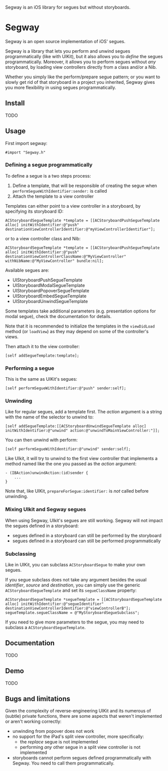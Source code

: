 Segway is an iOS library for segues but without storyboards.

# Segway

Segway is an open source implementation of iOS' segues.

Segway is a library that lets you perform and unwind segues programmatically (like with UIKit), but it also allows you to *define* the segues programmatically. Moreover, it allows you to perform segues without *any* storyboard, by loading view controllers directly from a class and/or a Nib.

Whether you simply like the perform/prepare segue pattern; or you want to slowly get rid of that storyboard in a project you inherited, Segway gives you more flexibility in using segues programmatically.
 

## Install

TODO

## Usage

First import segway:

	#import "Segway.h"

### Defining a segue programmatically

To define a segue is a two steps process:

1. Define a template, that will be responsible of creating the segue when `performSegueWithIdentifier:sender:` is called
2. Attach the template to a view controller 


Templates can either point to a view controller in a storyboard, by specifying its storyboard ID:

	ACStoryboardSegueTemplate *template = [[ACStoryboardPushSegueTemplate alloc] initWithIdentifier:@"push" destinationViewControllerIdentifier:@"myViewControllerIdentifier"];

or to a view controller class and Nib:
	
    ACStoryboardSegueTemplate *template = [[ACStoryboardPushSegueTemplate alloc] initWithIdentifier:@"push" destinationViewControllerClassName:@"MyViewController" withNibName:@"MyViewController" bundle:nil];
    
Available segues are:

- UIStoryboardPushSegueTemplate
- UIStoryboardModalSegueTemplate
- UIStoryboardPopoverSegueTemplate
- UIStoryboardEmbedSegueTemplate
- UIStoryboardUnwindSegueTemplate
    
Some templates take additional parameters (e.g. presentation options for modal segue), check the documentation for details.
 
Note that it is recommended to initialize the templates in the `viewDidLoad` method (or `loadView`) as they may depend on some of the controller's views.

Then attach it to the view controller:

    [self addSegueTemplate:template];

### Performing a segue

This is the same as UIKit's segues:

	[self performSegueWithIdentifier:@"push" sender:self];

### Unwinding

Like for regular segues, add a template first. The _action_ argument is a string with the name of the selector to unwind to:

	[self addSegueTemplate:[[ACStoryboardUnwindSegueTemplate alloc] initWithIdentifier:@"unwind" action:@"unwindToMainViewController:"]];

You can then unwind with perform:

	[self performSegueWithIdentifier:@"unwind" sender:self];

Like UIkit, it will try to unwind to the first view controller that implements a method named like the one you passed as the _action_ argument:

	- (IBAction)unwindAction:(id)sender {
		...
	}

Note that, like UIKit, `prepareForSegue:identifier:` is *not* called before unwinding.


### Mixing UIkit and Segway segues

When using Segway, UIkit's segues are still working. Segway will not impact the segues defined in a storyboard:

- segues defined in a storyboard can still be performed by the storyboard
- segues defined in a storyboard can still be performed programmatically

### Subclassing

Like in UIKit, you can subclass `ACStoryboardSegue` to make your own segues.

If you segue subclass does not take any argument besides the usual _identifier_, _source_ and _destination_, you can simply use the generic `ACStoryboardSegueTemplate` and set its `segueClassName` property:

	ACStoryboardSegueTemplate *segueTemplate = [[ACStoryboardSegueTemplate alloc] initWithIdentifier:@"segueIdentifier" destinationViewControllerIdentifier:@"viewControllerB"];
    segueTemplate.segueClassName = @"MyStoryboardSegueSubclass";

If you need to give more parameters to the segue, you may need to subclass a `ACStoryboardSegueTemplate`.


## Documentation

TODO

## Demo

TODO

## Bugs and limitations

Given the complexity of reverse-engineering UIKit and its numerous of (subtle) private functions, there are some aspects that weren't implemented or aren't working correctly:

- unwinding from popover does not work
- no support for the iPad's split view controller, more specifically:
	- the _replace_ segue is not implemented
	- performing *any* other segue in a split view controller is not implemented
- storyboards cannot perform segues defined programmatically with Segway. You need to call them programmatically.
